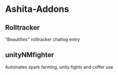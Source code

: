 # Ashita-Addons

## Rolltracker

"Beautifies" rolltracker chatlog entry


## unityNMfighter

Automates spark farming, unity fights and coffer use
